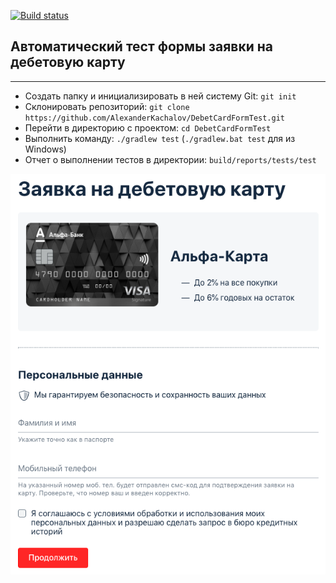 [![Build status](https://ci.appveyor.com/api/projects/status/gsltqy2oru5y2y24?svg=true)](https://ci.appveyor.com/project/Alexander43884/debetcardformtest)

## Автоматический тест формы заявки на дебетовую карту

___

* Создать папку и инициализировать в ней систему Git: `git init`
* Склонировать репозиторий: `git clone https://github.com/AlexanderKachalov/DebetCardFormTest.git`
* Перейти в директорию с проектом: `cd DebetCardFormTest`
* Выполнить команду: `./gradlew test` (`./gradlew.bat test` для из Windows)
* Отчет о выполнении тестов в директории: `build/reports/tests/test`

![](DebetCardForm.png)
